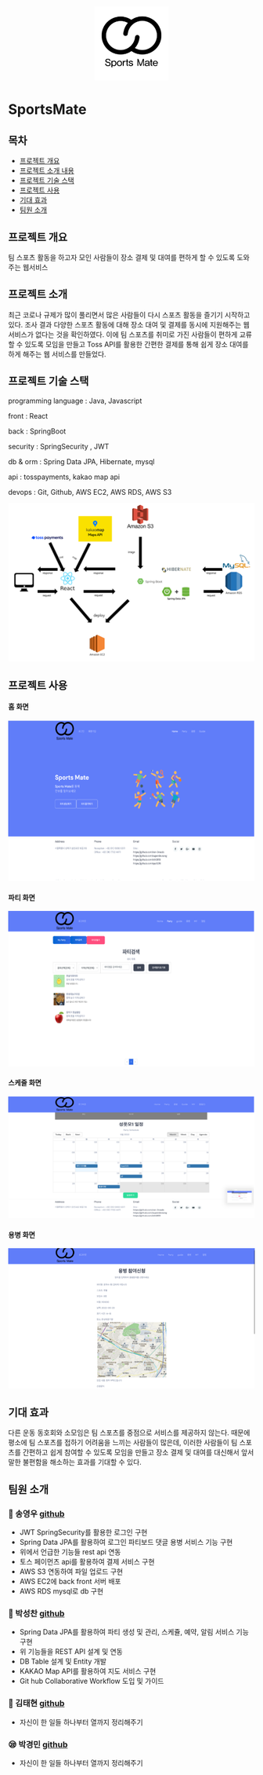 <p align="center"> <img src="report/images/white-logo.png" width="30%" height="30%" ></img></p>



# SportsMate


## 목차


* [프로젝트 개요](#프로젝트-개요)
* [프로젝트 소개 내용](#프로젝트-소개)
* [프로젝트 기술 스택](#프로젝트-기술-스택)
* [프로젝트 사용](#프로젝트-사용)
* [기대 효과](#기대-효과)
* [팀원 소개](#팀원-소개)



## 프로젝트 개요

팀 스포츠 활동을 하고자 모인 사람들이 장소 결제 및 대여를 편하게 할 수 있도록 도와주는 웹서비스

## 프로젝트 소개

최근 코로나 규제가 많이 풀리면서 많은 사람들이 다시 스포츠 활동을 즐기기 시작하고 있다. 조사 결과 다양한 스포츠 활동에 대해 장소 대여 및 결제를 동시에 지원해주는 웹서비스가 없다는 것을 확인하였다. 이에 팀 스포츠를 취미로 가진 사람들이 편하게 교류할 수 있도록 모임을 만들고 Toss API를 활용한 간편한 결제를 통해 쉽게 장소 대여를 하게 해주는 웹 서비스를 만들었다.

## 프로젝트 기술 스택

programming language : Java, Javascript

front : React

back : SpringBoot

security : SpringSecurity , JWT

db & orm : Spring Data JPA, Hibernate, mysql

api : tosspayments, kakao map api

devops : Git, Github, AWS EC2, AWS RDS, AWS S3 

![skill](report/images/image.png)

## 프로젝트 사용

#### 홈 화면
![home](report/images/image2.png)
 

#### 파티 화면
![party](report/images/image3.png)
 

#### 스케줄 화면
![schedule](report/images/image4.png)
 

#### 용병 화면
![hire](report/images/image5.png)


## 기대 효과

다른 운동 동호회와 소모임은 팀 스포츠를 중점으로 서비스를 제공하지 않는다. 때문에
평소에 팀 스포츠를 접하기 어려움을 느끼는 사람들이 많은데, 이러한 사람들이 팀 스포츠를 간편하고 쉽게 참여할 수 있도록 모임을 만들고 장소 결제 및 대여를 대신해서 앞서 말한 불편함을 해소하는 효과를 기대할 수 있다.

## 팀원 소개



###  :dolphin: 송영우 <a href="https://github.com/superdevsong"> github<br></a>

* JWT SpringSecurity를 활용한 로그인 구현
* Spring Data JPA를 활용하여 로그인 파티보드 댓글 용병 서비스 기능 구현
* 위에서 언급한 기능들 rest api 연동
* 토스 페이먼츠 api를 활용하여 결제 서비스 구현 
* AWS S3 연동하여 파일 업로드 구현
* AWS EC2에 back front 서버 배포 
* AWS RDS mysql로 db 구현 

###  :dog: 박성찬 <a href="https://github.com/ran-3roads"> github<br></a>

* Spring Data JPA를 활용하여 파티 생성 및 관리, 스케쥴, 예약, 알림 서비스 기능 구현
* 위 기능들을 REST API 설계 및 연동
* DB Table 설계 및 Entity 개발
* KAKAO Map API를 활용하여 지도 서비스 구현
* Git hub Collaborative Workflow 도입 및 가이드

###  :pig: 김태현 <a href="https://github.com/kth3819"> github<br></a>

* 자신이 한 일들 하나부터 열까지 정리해주기 

###  :sleepy: 박경민 <a href="https://github.com/qaz5216"> github<br></a>

* 자신이 한 일들 하나부터 열까지 정리해주기 






